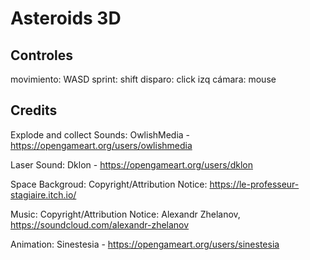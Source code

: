 # Asteroids 3D

## Controles

movimiento: WASD
sprint: shift
disparo: click izq
cámara: mouse

## Credits

Explode and collect Sounds:
OwlishMedia - https://opengameart.org/users/owlishmedia

Laser Sound:
Dklon - https://opengameart.org/users/dklon

Space Backgroud:
Copyright/Attribution Notice:
https://le-professeur-stagiaire.itch.io/

Music:
Copyright/Attribution Notice:
Alexandr Zhelanov, https://soundcloud.com/alexandr-zhelanov

Animation:
Sinestesia - https://opengameart.org/users/sinestesia
